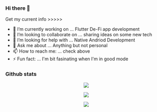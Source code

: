 ### Hi there 👋

Get my current info >>>>>
- 🔭 I’m currently working on ... Flutter De-Fi app development 
- 👯 I’m looking to collaborate on ... sharing ideas on some new tech
- 🤔 I’m looking for help with ... Native Andriod Development
- 💬 Ask me about ... Anything but not personal
- 📫 How to reach me: ... check above
- ⚡ Fun fact: ... I'm bit fasinating when I'm in good mode

### Github stats
<p align='center'><img src="https://komarev.com/ghpvc/?username=Beast-Sanjay&label=Profile%20views&color=ce9927&style=flat"/></p>

<p align = 'center'><img src= "https://github-readme-stats.vercel.app/api?username=Beast-Sanjay&count_private=true&show_icons=true&theme=radical&&include_all_commits=true"/></p>

<p align= 'center'><img src= "https://github-readme-stats.vercel.app/api/top-langs/?username=Beast-Sanjay&layout=compact"/></p>



